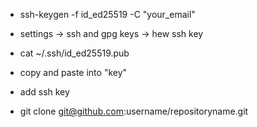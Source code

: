 * ssh-keygen -f id_ed25519 -C "your_email"



* settings -> ssh and gpg keys -> hew ssh key
* cat ~/.ssh/id_ed25519.pub
* copy and paste into "key"
* add ssh key



* git clone git@github.com:username/repositoryname.git
